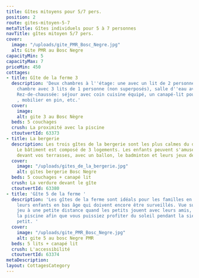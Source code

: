 ```yaml
---
title: Gîtes mitoyens pour 5/7 pers.
position: 2
route: gites-mitoyen-5-7
metaTitle: Gîtes individuels pour 5 à 7 personnes
navTitle: gîtes mitoyen 5/7 pers.
cover:
  image: "/uploads/gite_PMR_Bosc_Negre.jpg"
  alt: Gite PMR au Bosc Negre
capacityMin: 5
capacityMax: 7
priceMin: 450
cottages:
- title: Gîte de la ferme 3
  description: 'Deux chambres à l''étage: une avec un lit de 2 personnes, la 2ème
    chambre avec 3 lits de 1 personne (non superposés), salle d''eau avec douche.
    Rez-de-chaussée: séjour avec coin cuisine équipé, un canapé-lit pour 2 personnes
    , mobilier en pin, etc.'
  cover:
    image: 
    alt: gite 3 au Bosc Nègre
  beds: 5 couchages
  crush: La proximité avec la piscine
  ctoutvertId: 63373
- title: La bergerie
  description: Les trois gîtes de la bergerie sont les plus calmes du du Bosc Nègre.
    Le bâtiment est composé de 3 logements. Les enfants peuvent s'amuser sur la verdure
    devant vos terrasses, avec un ballon, le badminton et leurs jeux de plein air.
  cover:
    image: "/uploads/gites_de_la_bergerie.jpg"
    alt: gites bergerie Bosc Negre
  beds: 5 couchages + canapé lit
  crush: La verdure devant le gîte
  ctoutvertId: 63380
- title: 'Gîte 5 de la ferme '
  description: 'Les gîtes de la ferme sont idéals pour les familles en vacances avec
    leurs enfants en bas âge qui doivent encore être surveillés. Vue sur l’aire de
    jeu à une petite distance quand les petits jouent avec leurs amis, non loin de
    la piscine afin que vous puissiez profiter du soleil pendant la sieste du plus
    petit. '
  cover:
    image: "/uploads/gite_PMR_Bosc_Negre.jpg"
    alt: gite 5 au bosc Negre PMR
  beds: 5 lits + canapé lit
  crush: L'accessibilité
  ctoutvertId: 63374
metaDescription: 
layout: CottagesCategory
---
```


